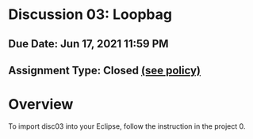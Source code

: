 # Discussion 03: Loopbag
## Due Date: Jun 17, 2021 11:59 PM
## Assignment Type: Closed [(see policy)](http://www.cs.umd.edu/class/summer2019/cmsc132/openClosedPolicy.shtml)

# Overview
To import disc03 into your Eclipse, follow the instruction in the project 0.